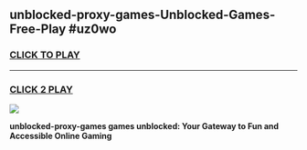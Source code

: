 
## unblocked-proxy-games-Unblocked-Games-Free-Play #uz0wo
<h3>
<a href="https://us.freeplayer.one?title=unblocked-proxy-games&ref=9M">CLICK TO PLAY</a></h3>
<hr>

<h3>
<a href="https://us.freeplayer.one?title=unblocked-proxy-games&ref=9M">CLICK 2 PLAY</a>
  
</h3>

<a href="https://us.freeplayer.one?title=unblocked-proxy-games&ref=9M"><img src="https://clearcache.store/games.png"></a>


**unblocked-proxy-games games unblocked: Your Gateway to Fun and Accessible Online Gaming**
